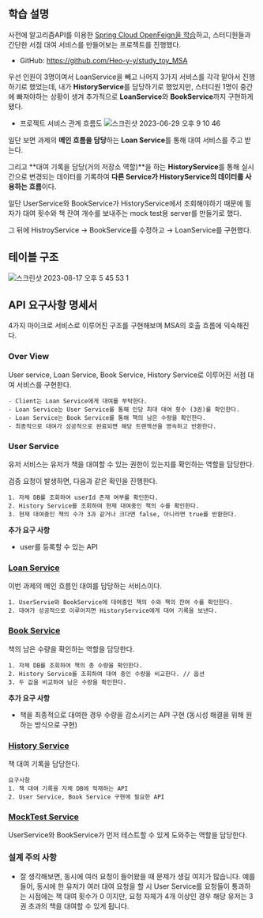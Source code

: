## 학습 설명

사전에 알고리즘API를 이용한 [Spring Cloud OpenFeign을 학습](https://github.com/Heo-y-y/study_api_call)하고, 스터디원들과 간단한 서점 대여 서비스를 만들어보는 프로젝트를 진행했다.
- GitHub: <https://github.com/Heo-y-y/study_toy_MSA>

우선 인원이 3명이여서 LoanService을 빼고 나머지 3가지 서비스를 각각 맡아서 진행하기로 했었는데, 내가 **HistoryService**를 담당하기로 했었지만, 스터디원 1명이 중간에 빠져야하는 상황이 생겨 추가적으로 **LoanService**와 **BookService**까지 구현하게 됐다.

- 프로젝트 서비스 관계 흐름도
![스크린샷 2023-06-29 오후 9 10 46](https://github.com/heo-mewluee-Study-Group/cs-study/assets/112863029/a79613cc-4aff-4309-97a8-7e1ff44f8f0a)

일단 보면 과제의 **메인 흐름을 담당**하는 **Loan Service**를 통해 대여 서비스를 주고 받는다.

그리고 **대여 기록을 담당(거의 저장소 역할)**을 하는 **HistoryService**를 통해 실시간으로 변경되는 데이터를 기록하여 **다른 Service가 HistoryService의 데이터를 사용하는 흐름**이다.

일단 UserService와 BookService가 HistoryService에서 조회해야하기 때문에 필자가 대여 횟수와 책 잔여 개수를 보내주는 mock test용 server를 만들기로 했다.

그 뒤에 HistroyService → BookService를 수정하고 → LoanService를 구현했다.
## 테이블 구조
![스크린샷 2023-08-17 오후 5 45 53 1](https://github.com/heo-mewluee-Study-Group/cs-study/assets/112863029/10a6e7a0-5b0d-4ec0-9331-67dd2366cbe5)

## API 요구사항 명세서

4가지 마이크로 서비스로 이루어진 구조를 구현해보며 MSA의 호출 흐름에 익숙해진다.

### Over View

User service, Loan Service, Book Service, History Service로 이루어진 서점 대여 서비스를 구현한다.

```
- Client는 Loan Service에게 대여를 부탁한다.
- Loan Service는 User Service를 통해 인당 최대 대여 횟수 (3권)를 확인한다.
- Loan Service는 Book Service를 통해 책의 남은 수량을 확인한다.
- 최종적으로 대여가 성공적으로 완료되면 해당 트랜잭션을 영속하고 반환한다.
```

### User Service

유저 서비스는 유저가 책을 대여할 수 있는 권한이 있는지를 확인하는 역할을 담당한다.

검증 요청이 발생하면, 다음과 같은 확인을 진행한다.

```
1. 자체 DB를 조회하여 userId 존재 여부를 확인한다.
2. History Service를 조회하여 현재 대여중인 책의 수를 확인한다.
3. 현재 대여중인 책의 수가 3과 같거나 크다면 false, 아니라면 true를 반환한다.
```

**추가 요구 사항**

- user를 등록할 수 있는 API

### [Loan Service](https://github.com/Heo-y-y/study_toy_MSA/tree/main/Loan-Service)

이번 과제의 메인 흐름인 대여를 담당하는 서비스이다.

```
1. UserServie와 BookService에 대여중인 책의 수와 책의 잔여 수를 확인한다.
2. 대여가 성공적으로 이루어지면 HistoryService에게 대여 기록을 보낸다.
```

### [Book Service](https://github.com/Heo-y-y/study_toy_MSA/tree/main/Book-Service)

책의 남은 수량을 확인하는 역할을 담당한다.

```
1. 자체 DB를 조회하여 책의 총 수량을 확인한다.
2. History Service를 조회하여 대여 중인 수량을 비교한다. // 옵션
3. 두 값을 비교하여 남은 수량을 확인한다.
```
**추가 요구 사항**

- 책을 최종적으로 대여한 경우 수량을 감소시키는 API 구현 (동시성 해결을 위해 원하는 방식으로 구현)

### [History Service](https://github.com/Heo-y-y/study_toy_MSA/tree/main/history-service)

책 대여 기록을 담당한다.

```
요구사항
1. 책 대여 기록을 자체 DB에 적재하는 API
2. User Service, Book Service 구현에 필요한 API
```
### [MockTest Service](https://github.com/Heo-y-y/study_toy_MSA/tree/main/mock-test)
UserService와 BookService가 먼저 테스트할 수 있게 도와주는 역할을 담당한다.

### 설계 주의 사항

- 잘 생각해보면, 동시에 여러 요청이 들어왔을 때 문제가 생길 여지가 많습니다.
예를 들어, 동시에 한 유저가 여러 대여 요청을 할 시 User Service를 요청들이 통과하는 시점에는 책 대여 횟수가 0 이지만, 요청 자체가 4개 이상인 경우 해당 유저는 3권 초과의 책을 대여할 수 있게 됩니다.
